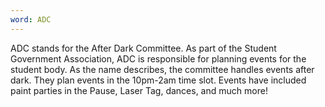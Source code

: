 ```yaml
---
word: ADC
---
```


  ADC stands for the After Dark Committee. As part of the Student Government Association, ADC is responsible for planning events for the student body. As the name describes, the committee handles events after dark. They plan events in the 10pm-2am time slot. Events have included paint parties in the Pause, Laser Tag, dances, and much more!
